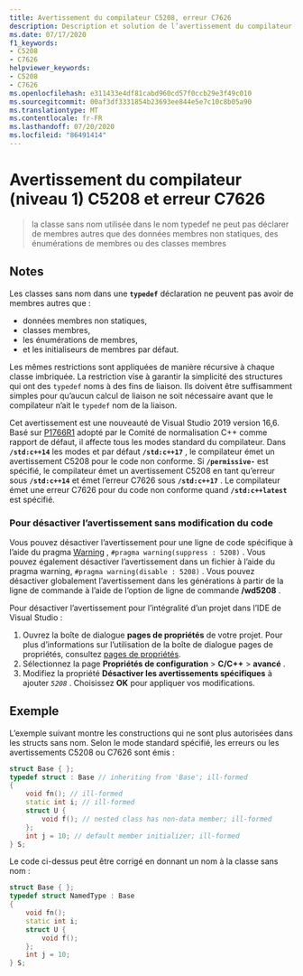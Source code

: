 ```yaml
---
title: Avertissement du compilateur C5208, erreur C7626
description: Description et solution de l’avertissement du compilateur C5208.
ms.date: 07/17/2020
f1_keywords:
- C5208
- C7626
helpviewer_keywords:
- C5208
- C7626
ms.openlocfilehash: e311433e4df81cabd960cd57f0ccb29e3f49c010
ms.sourcegitcommit: 00af3df3331854b23693ee844e5e7c10c8b05a90
ms.translationtype: MT
ms.contentlocale: fr-FR
ms.lasthandoff: 07/20/2020
ms.locfileid: "86491414"
---
```

# <a name="compiler-warning-level-1-c5208-and-error-c7626"></a>Avertissement du compilateur (niveau 1) C5208 et erreur C7626

> la classe sans nom utilisée dans le nom typedef ne peut pas déclarer de membres autres que des données membres non statiques, des énumérations de membres ou des classes membres

## <a name="remarks"></a>Notes

Les classes sans nom dans une **`typedef`** déclaration ne peuvent pas avoir de membres autres que :

- données membres non statiques,
- classes membres,
- les énumérations de membres,
- et les initialiseurs de membres par défaut.

Les mêmes restrictions sont appliquées de manière récursive à chaque classe imbriquée. La restriction vise à garantir la simplicité des structures qui ont des `typedef` noms à des fins de liaison. Ils doivent être suffisamment simples pour qu’aucun calcul de liaison ne soit nécessaire avant que le compilateur n’ait le `typedef` nom de la liaison.

Cet avertissement est une nouveauté de Visual Studio 2019 version 16,6. Basé sur [P1766R1](https://wg21.link/P1766R1) adopté par le Comité de normalisation C++ comme rapport de défaut, il affecte tous les modes standard du compilateur. Dans **`/std:c++14`** les modes et par défaut **`/std:c++17`** , le compilateur émet un avertissement C5208 pour le code non conforme. Si **`/permissive-`** est spécifié, le compilateur émet un avertissement C5208 en tant qu’erreur sous **`/std:c++14`** et émet l’erreur C7626 sous **`/std:c++17`** . Le compilateur émet une erreur C7626 pour du code non conforme quand **`/std:c++latest`** est spécifié.

### <a name="to-turn-off-the-warning-without-code-changes"></a>Pour désactiver l’avertissement sans modification du code

Vous pouvez désactiver l’avertissement pour une ligne de code spécifique à l’aide du pragma [Warning](../../preprocessor/warning.md) , `#pragma warning(suppress : 5208)` . Vous pouvez également désactiver l’avertissement dans un fichier à l’aide du pragma warning, `#pragma warning(disable : 5208)` . Vous pouvez désactiver globalement l’avertissement dans les générations à partir de la ligne de commande à l’aide de l’option de ligne de commande **/wd5208** .

Pour désactiver l’avertissement pour l’intégralité d’un projet dans l’IDE de Visual Studio :

1. Ouvrez la boîte de dialogue **pages de propriétés** de votre projet. Pour plus d’informations sur l’utilisation de la boîte de dialogue pages de propriétés, consultez [pages de propriétés](../../build/reference/property-pages-visual-cpp.md).
1. Sélectionnez la page **Propriétés de configuration**  >  **C/C++**  >  **avancé** .
1. Modifiez la propriété **Désactiver les avertissements spécifiques** à ajouter *`5208`* . Choisissez **OK** pour appliquer vos modifications.

## <a name="example"></a>Exemple

L’exemple suivant montre les constructions qui ne sont plus autorisées dans les structs sans nom. Selon le mode standard spécifié, les erreurs ou les avertissements C5208 ou C7626 sont émis :

```cpp
struct Base { };
typedef struct : Base // inheriting from 'Base'; ill-formed
{
    void fn(); // ill-formed
    static int i; // ill-formed
    struct U {
        void f(); // nested class has non-data member; ill-formed
    };
    int j = 10; // default member initializer; ill-formed
} S;
```

Le code ci-dessus peut être corrigé en donnant un nom à la classe sans nom :

```cpp
struct Base { };
typedef struct NamedType : Base
{
    void fn();
    static int i;
    struct U {
        void f();
    };
    int j = 10;
} S;
```
